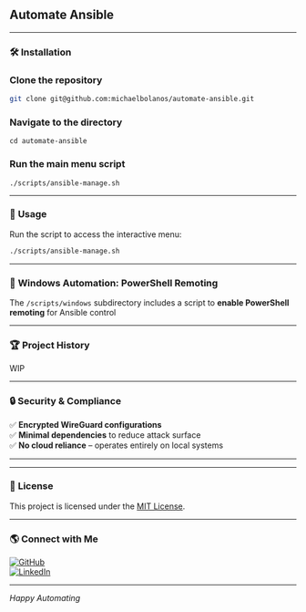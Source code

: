 ## Automate Ansible

---

### 🛠️ **Installation**


### Clone the repository
```bash
git clone git@github.com:michaelbolanos/automate-ansible.git
```


### Navigate to the directory
```
cd automate-ansible
```
### Run the main menu script
```
./scripts/ansible-manage.sh
```

---

### 🚀 **Usage**

Run the script to access the interactive menu:

```bash
./scripts/ansible-manage.sh
```

---
### 🛀 **Windows Automation: PowerShell Remoting**

The `/scripts/windows` subdirectory includes a script to **enable PowerShell remoting** for Ansible control


---


### 🏆 **Project History**

WIP

---

### 🔒 **Security & Compliance**

✅ **Encrypted WireGuard configurations**  
✅ **Minimal dependencies** to reduce attack surface  
✅ **No cloud reliance** – operates entirely on local systems  

---


---

### 📜 **License**

This project is licensed under the [MIT License](LICENSE).

---

### 🌎 **Connect with Me**

[![GitHub](https://img.shields.io/badge/GitHub-michaelbolanos-black?style=for-the-badge&logo=github)](https://github.com/michaelbolanos)  
[![LinkedIn](https://img.shields.io/badge/LinkedIn-Connect-blue?style=for-the-badge&logo=linkedin)](https://www.linkedin.com/in/michaeljbolanos/)  

---

*Happy Automating*

